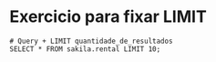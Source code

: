 # Exercicio para fixar LIMIT

```
# Query + LIMIT quantidade_de_resultados
SELECT * FROM sakila.rental LIMIT 10;
```